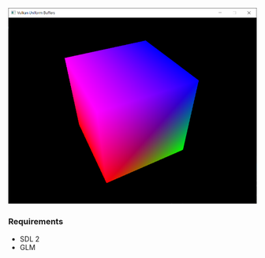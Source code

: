 ![alt text](https://github.com/daruc/VulkanUniformBuffers/blob/master/screenshot.png "Screenshot")

### Requirements
* SDL 2
* GLM